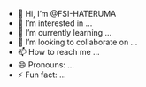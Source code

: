 - 👋 Hi, I’m @FSI-HATERUMA
- 👀 I’m interested in ...
- 🌱 I’m currently learning ...
- 💞️ I’m looking to collaborate on ...
- 📫 How to reach me ...
- 😄 Pronouns: ...
- ⚡ Fun fact: ...

<!---
FSI-HATERUMA/FSI-HATERUMA is a ✨ special ✨ repository because its `README.md` (this file) appears on your GitHub profile.
You can click the Preview link to take a look at your changes.
--->
